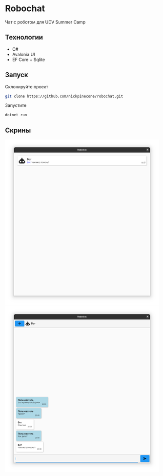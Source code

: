 # Robochat
Чат с роботом для UDV Summer Camp

## Технологии
- C#
- Avalonia UI
- EF Core + Sqlite

## Запуск
Склонируйте проект
```sh
git clone https://github.com/nickpinecone/robochat.git
```

Запустите
```sh
dotnet run
```

## Скрины
![chats-screen](./Assets/chats-screen.png)
![conversation-screen](./Assets/conversation-screen.png)
